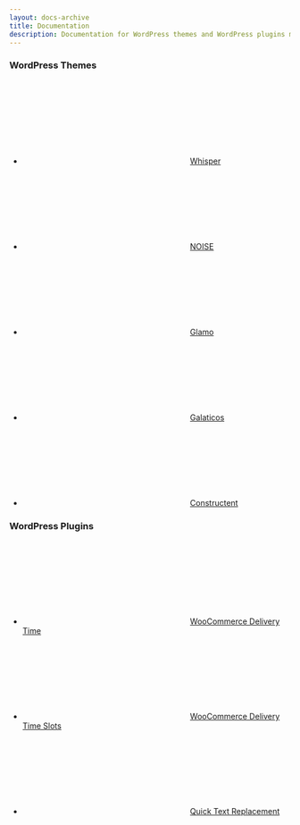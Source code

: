 ```yaml
---
layout: docs-archive
title: Documentation
description: Documentation for WordPress themes and WordPress plugins made by FitWP
---
```


<div class="col-md-6">
	<div class="panel panel-info">
		<div class="panel-heading">
			<h3 class="panel-title">WordPress Themes</h3>
		</div>
		<div class="panel-body">
			<ul class="list-unstyled">
				<li><svg class="icon"><use xlink:href="#file"></use></svg><a href="/docs/whisper">Whisper</a></li>
				<li><svg class="icon"><use xlink:href="#file"></use></svg><a href="/docs/noise">NOISE</a></li>
				<li><svg class="icon"><use xlink:href="#file"></use></svg><a href="/docs/glamo">Glamo</a></li>
				<li><svg class="icon"><use xlink:href="#file"></use></svg><a href="/docs/galaticos">Galaticos</a></li>
				<li><svg class="icon"><use xlink:href="#file"></use></svg><a href="/docs/constructent">Constructent</a></li>
			</ul>
		</div>
	</div>
</div>
<div class="col-md-6">
	<div class="panel panel-info">
		<div class="panel-heading">
			<h3 class="panel-title">WordPress Plugins</h3>
		</div>
		<div class="panel-body">
			<ul class="list-unstyled">
				<li><svg class="icon"><use xlink:href="#file"></use></svg><a href="/docs/woocommerce-delivery-time">WooCommerce Delivery Time</a></li>
				<li><svg class="icon"><use xlink:href="#file"></use></svg><a href="/docs/woocommerce-delivery-time-slots">WooCommerce Delivery Time Slots</a></li>
				<li><svg class="icon"><use xlink:href="#file"></use></svg><a href="/docs/quick-text-replacement">Quick Text Replacement</a></li>
			</ul>
		</div>
	</div>
</div>
